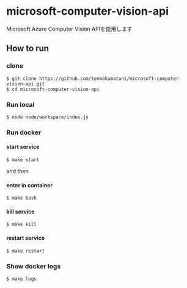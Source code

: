 # microsoft-computer-vision-api

Microsoft Azure Computer Vision APIを使用します

## How to run

### clone

```
$ git clone https://github.com/tenmakamatani/microsoft-computer-vision-api.git
$ cd microsoft-computer-vision-api
```

### Run local

```
$ node node/workspace/index.js
```

### Run docker

#### start service

```
$ make start
```

and then

#### enter in container

```
$ make bash
```

#### kill service

```
$ make kill
```

#### restart service

```
$ make restart
```

### Show docker logs

```
$ make logs
```